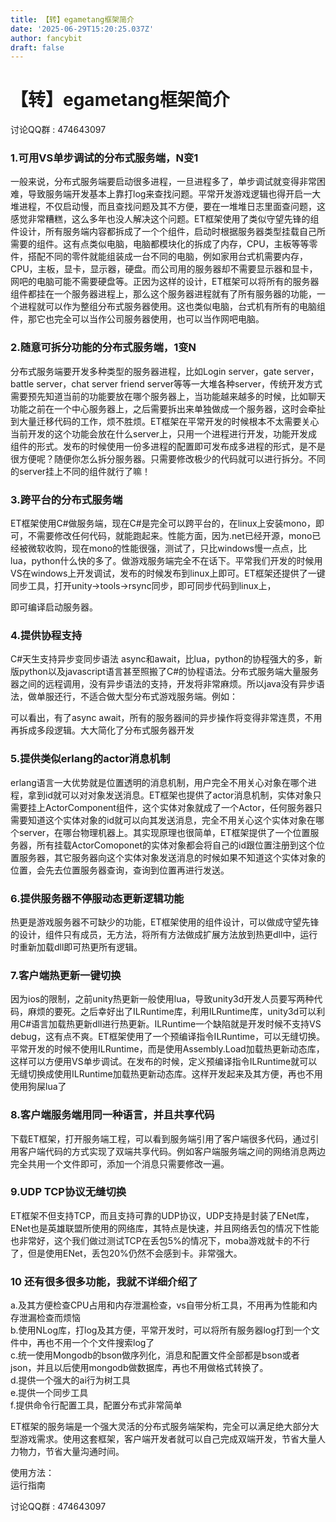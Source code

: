 ```yaml
---
title: 【转】egametang框架简介
date: '2025-06-29T15:20:25.037Z'
author: fancybit
draft: false
---
```

<div class="header"><h1 class="single-title animate__animated animate__pulse animate__faster">【转】egametang框架简介</h1></div>

<div class="content" id="content"><p>讨论QQ群 : 474643097</p><h3 id="a-hrefhttpsgithubcomegametangegametang1可用vs单步调试的分布式服务端n变1-target_blank-relnoopener-relnofollow-a1可用vs单步调试的分布式服务端n变1"><!-- raw HTML omitted --><!-- raw HTML omitted -->1.可用VS单步调试的分布式服务端，N变1</h3><p>一般来说，分布式服务端要启动很多进程，一旦进程多了，单步调试就变得非常困难，导致服务端开发基本上靠打log来查找问题。平常开发游戏逻辑也得开启一大堆进程，不仅启动慢，而且查找问题及其不方便，要在一堆堆日志里面查问题，这感觉非常糟糕，这么多年也没人解决这个问题。ET框架使用了类似守望先锋的组件设计，所有服务端内容都拆成了一个个组件，启动时根据服务器类型挂载自己所需要的组件。这有点类似电脑，电脑都模块化的拆成了内存，CPU，主板等等零件，搭配不同的零件就能组装成一台不同的电脑，例如家用台式机需要内存，CPU，主板，显卡，显示器，硬盘。而公司用的服务器却不需要显示器和显卡，网吧的电脑可能不需要硬盘等。正因为这样的设计，ET框架可以将所有的服务器组件都挂在一个服务器进程上，那么这个服务器进程就有了所有服务器的功能，一个进程就可以作为整组分布式服务器使用。这也类似电脑，台式机有所有的电脑组件，那它也完全可以当作公司服务器使用，也可以当作网吧电脑。</p><h3 id="a-hrefhttpsgithubcomegametangegametang2随意可拆分功能的分布式服务端1变n-target_blank-relnoopener-relnofollow-a2随意可拆分功能的分布式服务端1变n"><!-- raw HTML omitted --><!-- raw HTML omitted -->2.随意可拆分功能的分布式服务端，1变N</h3><p>分布式服务端要开发多种类型的服务器进程，比如Login server，gate server，battle server，chat server friend server等等一大堆各种server，传统开发方式需要预先知道当前的功能要放在哪个服务器上，当功能越来越多的时候，比如聊天功能之前在一个中心服务器上，之后需要拆出来单独做成一个服务器，这时会牵扯到大量迁移代码的工作，烦不胜烦。ET框架在平常开发的时候根本不太需要关心当前开发的这个功能会放在什么server上，只用一个进程进行开发，功能开发成组件的形式。发布的时候使用一份多进程的配置即可发布成多进程的形式，是不是很方便呢？随便你怎么拆分服务器。只需要修改极少的代码就可以进行拆分。不同的server挂上不同的组件就行了嘛！</p><h3 id="a-hrefhttpsgithubcomegametangegametang3跨平台的分布式服务端-target_blank-relnoopener-relnofollow-a3跨平台的分布式服务端"><!-- raw HTML omitted --><!-- raw HTML omitted -->3.跨平台的分布式服务端</h3><p>ET框架使用C#做服务端，现在C#是完全可以跨平台的，在linux上安装mono，即可，不需要修改任何代码，就能跑起来。性能方面，因为.net已经开源，mono已经被微软收购，现在mono的性能很强，测试了，只比windows慢一点点，比lua，python什么快的多了。做游戏服务端完全不在话下。平常我们开发的时候用VS在windows上开发调试，发布的时候发布到linux上即可。ET框架还提供了一键同步工具，打开unity-&gt;tools-&gt;rsync同步，即可同步代码到linux上，</p><!-- raw HTML omitted --><p>即可编译启动服务器。</p><h3 id="a-hrefhttpsgithubcomegametangegametang4提供协程支持-target_blank-relnoopener-relnofollow-a4提供协程支持"><!-- raw HTML omitted --><!-- raw HTML omitted -->4.提供协程支持</h3><p>C#天生支持异步变同步语法 async和await，比lua，python的协程强大的多，新版python以及javascript语言甚至照搬了C#的协程语法。分布式服务端大量服务器之间的远程调用，没有异步语法的支持，开发将非常麻烦。所以java没有异步语法，做单服还行，不适合做大型分布式游戏服务端。例如：</p><!-- raw HTML omitted --><!-- raw HTML omitted --><p>可以看出，有了async await，所有的服务器间的异步操作将变得非常连贯，不用再拆成多段逻辑。大大简化了分布式服务器开发</p><h3 id="a-hrefhttpsgithubcomegametangegametang5提供类似erlang的actor消息机制-target_blank-relnoopener-relnofollow-a5提供类似erlang的actor消息机制"><!-- raw HTML omitted --><!-- raw HTML omitted -->5.提供类似erlang的actor消息机制</h3><p>erlang语言一大优势就是位置透明的消息机制，用户完全不用关心对象在哪个进程，拿到id就可以对对象发送消息。ET框架也提供了actor消息机制，实体对象只需要挂上ActorComponent组件，这个实体对象就成了一个Actor，任何服务器只需要知道这个实体对象的id就可以向其发送消息，完全不用关心这个实体对象在哪个server，在哪台物理机器上。其实现原理也很简单，ET框架提供了一个位置服务器，所有挂载ActorComoponet的实体对象都会将自己的id跟位置注册到这个位置服务器，其它服务器向这个实体对象发送消息的时候如果不知道这个实体对象的位置，会先去位置服务器查询，查询到位置再进行发送。</p><h3 id="a-hrefhttpsgithubcomegametangegametang6提供服务器不停服动态更新逻辑功能-target_blank-relnoopener-relnofollow-a6提供服务器不停服动态更新逻辑功能"><!-- raw HTML omitted --><!-- raw HTML omitted -->6.提供服务器不停服动态更新逻辑功能</h3><p>热更是游戏服务器不可缺少的功能，ET框架使用的组件设计，可以做成守望先锋的设计，组件只有成员，无方法，将所有方法做成扩展方法放到热更dll中，运行时重新加载dll即可热更所有逻辑。</p><h3 id="a-hrefhttpsgithubcomegametangegametang7客户端热更新一键切换-target_blank-relnoopener-relnofollow-a7客户端热更新一键切换"><!-- raw HTML omitted --><!-- raw HTML omitted -->7.客户端热更新一键切换</h3><p>因为ios的限制，之前unity热更新一般使用lua，导致unity3d开发人员要写两种代码，麻烦的要死。之后幸好出了ILRuntime库，利用ILRuntime库，unity3d可以利用C#语言加载热更新dll进行热更新。ILRuntime一个缺陷就是开发时候不支持VS debug，这有点不爽。ET框架使用了一个预编译指令ILRuntime，可以无缝切换。平常开发的时候不使用ILRuntime，而是使用Assembly.Load加载热更新动态库，这样可以方便用VS单步调试。在发布的时候，定义预编译指令ILRuntime就可以无缝切换成使用ILRuntime加载热更新动态库。这样开发起来及其方便，再也不用使用狗屎lua了</p><h3 id="a-hrefhttpsgithubcomegametangegametang8客户端服务端用同一种语言并且共享代码-target_blank-relnoopener-relnofollow-a8客户端服务端用同一种语言并且共享代码"><!-- raw HTML omitted --><!-- raw HTML omitted -->8.客户端服务端用同一种语言，并且共享代码</h3><p>下载ET框架，打开服务端工程，可以看到服务端引用了客户端很多代码，通过引用客户端代码的方式实现了双端共享代码。例如客户端服务端之间的网络消息两边完全共用一个文件即可，添加一个消息只需要修改一遍。</p><h3 id="a-hrefhttpsgithubcomegametangegametang9udp-tcp协议无缝切换-target_blank-relnoopener-relnofollow-a9udp-tcp协议无缝切换"><!-- raw HTML omitted --><!-- raw HTML omitted -->9.UDP TCP协议无缝切换</h3><p>ET框架不但支持TCP，而且支持可靠的UDP协议，UDP支持是封装了ENet库，ENet也是英雄联盟所使用的网络库，其特点是快速，并且网络丢包的情况下性能也非常好，这个我们做过测试TCP在丢包5%的情况下，moba游戏就卡的不行了，但是使用ENet，丢包20%仍然不会感到卡。非常强大。</p><h3 id="a-hrefhttpsgithubcomegametangegametang10-还有很多很多功能我就不详细介绍了-target_blank-relnoopener-relnofollow-a10-还有很多很多功能我就不详细介绍了"><!-- raw HTML omitted --><!-- raw HTML omitted -->10 还有很多很多功能，我就不详细介绍了</h3><p>a.及其方便检查CPU占用和内存泄漏检查，vs自带分析工具，不用再为性能和内存泄漏检查而烦恼<br> b.使用NLog库，打log及其方便，平常开发时，可以将所有服务器log打到一个文件中，再也不用一个个文件搜索log了<br> c.统一使用Mongodb的bson做序列化，消息和配置文件全部都是bson或者json，并且以后使用mongodb做数据库，再也不用做格式转换了。<br> d.提供一个强大的ai行为树工具<br> e.提供一个同步工具<br> f.提供命令行配置工具，配置分布式非常简单</p><p>ET框架的服务端是一个强大灵活的分布式服务端架构，完全可以满足绝大部分大型游戏需求。使用这套框架，客户端开发者就可以自己完成双端开发，节省大量人力物力，节省大量沟通时间。</p><p>使用方法：<br><!-- raw HTML omitted -->运行指南<!-- raw HTML omitted --></p><p>讨论QQ群 : 474643097</p><!-- raw HTML omitted --></div>

